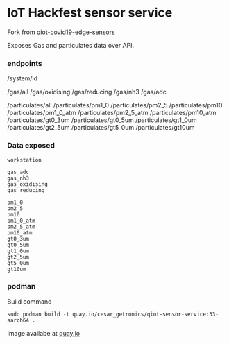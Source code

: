# IoT Hackfest sensor service

Fork from [qiot-covid19-edge-sensors](https://github.com/qiot-project/qiot-covid19-edge-sensors)

Exposes Gas and particulates data over API.

### endpoints ####

/system/id

/gas/all
/gas/oxidising
/gas/reducing
/gas/nh3
/gas/adc

/particulates/all
/particulates/pm1_0
/particulates/pm2_5
/particulates/pm10
/particulates/pm1_0_atm
/particulates/pm2_5_atm
/particulates/pm10_atm
/particulates/gt0_3um
/particulates/gt0_5um
/particulates/gt1_0um
/particulates/gt2_5um
/particulates/gt5_0um
/particulates/gt10um


### Data exposed ###

    workstation     

    gas_adc 
    gas_nh3 
    gas_oxidising 
    gas_reducing 

    pm1_0 
    pm2_5 
    pm10
    pm1_0_atm
    pm2_5_atm
    pm10_atm 
    gt0_3um 
    gt0_5um 
    gt1_0um 
    gt2_5um 
    gt5_0um 
    gt10um 

### podman ####

Build command

    sudo podman build -t quay.io/cesar_getronics/qiot-sensor-service:33-aarch64 .

Image availabe at [quay.io](https://quay.io/repository/cesar_getronics/qiot-sensor-service)